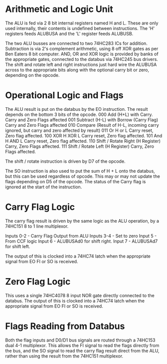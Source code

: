 # Arithmetic and Logic Unit

The ALU is fed via 2 8 bit internal registers named H and L. These are only used internally, their contents is undefined between instructions. The 'H' registers feeds ALUBUSA and the 'L' register feeds ALUBUSB.

The two ALU busses are connected to two 74HC283 ICs for addition. Subtraction is via 2's complement arithmetic, using 8 off XOR gates as per Ben Eaters 8 bit computer. AND, OR and XOR logic is provided by banks of the appropriate gates, connected to the databus via 74HC245 bus drivers. The shift and rotate left and right instructions just hard wire the ALUBUSA across to the appropriate bits along with the optional carry bit or zero, depending on the opcode.

# Operational Logic and Flags

The ALU result is put on the databus by the EO instruction. The result depends on the bottom 3 bits of the opcode.
000 Add (H+L) with Carry. Carry and Zero Flags affected
001 Subtract (H-L) with Borrow (Carry Flag) Carry and Zero Flags affected
010 Compare (Result of H-L, incoming carry ignored, but carry and zero affected by result)
011 Or H or L Carry reset, Zero flag affected.
100 XOR H XOR L Carry reset, Zero flag affected.
101 And H AND L Carry reset, Zero flag affected.
110 Shift / Rotate Right (H Register) Carry, Zero Flags affected.
111 Shift / Rotate Left (H Register) Carry, Zero Flags affected.

The shift / rotate instruction is driven by D7 of the opcode.

The SO instruction is also used to put the sum of H + L onto the databus, but this can be used regardless of opcode. This may or may not update the flags depending on D5 of the opcode. The status of the Carry flag is ignored at the start of the instruction.

# Carry Flag Logic

The carry flag result is driven by the same logic as the ALU operation, by a 74HC151 8 to 1 line multiplexor. 

Inputs 0-2 - Carry Flag Output from ALU
Inputs 3-4 - Set to zero
Input 5 - From CCF logic
Input 6 - ALUBUSAd0 for shift right.
Input 7 - ALUBUSAd7 for shift left.

The output of this is clocked into a 74HC74 latch when the appropriate signal from EO FI or SO is received.

# Zero Flag Logic

This uses a single 74HC4078 8 input NOR gate directly connected to the databus. The output of this is clocked into a 74HC74 latch when the appropriate signal from EO FI or SO is received.

# Flags Reading from Databus

Both the flag inputs and D0/D1 bus signals are routed through a 74HC153 dual 4-1 multiplexor. This allows the FI signal to read the flags directly from the bus, and the SO signal to read the carry flag result direct from the ALU, rather than using the result from the 74HC151 multiplexor.
